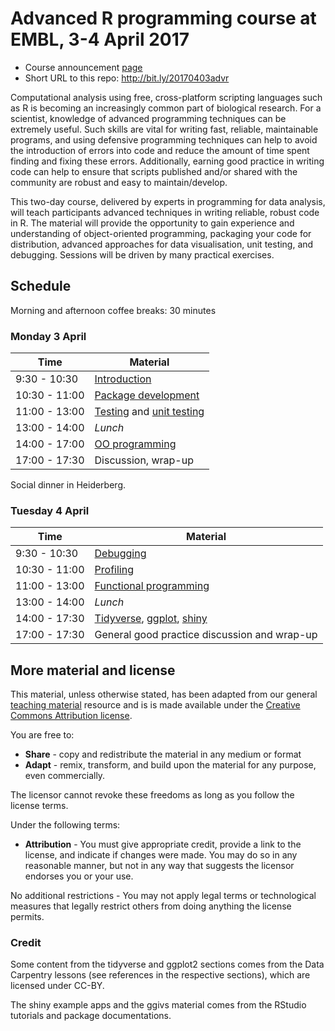 # Advanced R programming course at EMBL, 3-4 April 2017

* Course announcement [page](http://www.dataprogrammers.net/embl_apr2017/)
* Short URL to this repo: http://bit.ly/20170403advr

Computational analysis using free, cross-platform scripting languages
such as R is becoming an increasingly common part of biological
research. For a scientist, knowledge of advanced programming
techniques can be extremely useful. Such skills are vital for writing
fast, reliable, maintainable programs, and using defensive programming
techniques can help to avoid the introduction of errors into code and
reduce the amount of time spent finding and fixing these
errors. Additionally, earning good practice in writing code can help
to ensure that scripts published and/or shared with the community are
robust and easy to maintain/develop.

This two-day course, delivered by experts in programming for data
analysis, will teach participants advanced techniques in writing
reliable, robust code in R. The material will provide the opportunity
to gain experience and understanding of object-oriented programming,
packaging your code for distribution, advanced approaches for data
visualisation, unit testing, and debugging. Sessions will be driven by
many practical exercises.

## Schedule

Morning and afternoon coffee breaks: 30 minutes

### Monday 3 April


| Time          | Material                  |
|---------------|---------------------------|
| 9:30 - 10:30  | [Introduction](./intro.md)|
| 10:30 - 11:00 | [Package development](rpd2.md) |
| 11:00 - 13:00 | [Testing](./testing.md) and [unit testing](./unittesting.md) |
| 13:00 - 14:00 | *Lunch*                   |
| 14:00 - 17:00 | [OO programming](roo/)    |
| 17:00 - 17:30 | Discussion, wrap-up       |

Social dinner in Heiderberg.

### Tuesday 4 April

| Time          | Material                                        |
|---------------|-------------------------------------------------|
| 9:30 - 10:30  | [Debugging](./robust/01-debug.md)                 |
| 10:30 - 11:00 | [Profiling](./robust/02-profile.md)               |
| 11:00 - 13:00 | [Functional programming](./robust/03-funprog.md)  |
| 13:00 - 14:00 | *Lunch*                                         |
| 14:00 - 17:30 | [Tidyverse](./tidy.md), [ggplot](./ggplot.md), [shiny](./shiny.md) |
| 17:00 - 17:30 | General good practice discussion and wrap-up    |


## More material and license

This material, unless otherwise stated, has been adapted from our
general
[teaching material](https://lgatto.github.io/TeachingMaterial/)
resource and is is made available under the
[Creative Commons Attribution license](https://creativecommons.org/licenses/by/4.0/). 

You are free to:

* **Share** - copy and redistribute the material in any medium or format
* **Adapt** - remix, transform, and build upon the material for any
  purpose, even commercially.

The licensor cannot revoke these freedoms as long as you follow the license terms.

Under the following terms:

* **Attribution** - You must give appropriate credit, provide a link
  to the license, and indicate if changes were made. You may do so in
  any reasonable manner, but not in any way that suggests the licensor
  endorses you or your use.

No additional restrictions - You may not apply legal terms or
technological measures that legally restrict others from doing
anything the license permits.

### Credit

Some content from the tidyverse and ggplot2 sections comes from the
Data Carpentry lessons (see references in the respective sections),
which are licensed under CC-BY.

The shiny example apps and the ggivs material comes from the RStudio
tutorials and package documentations.
